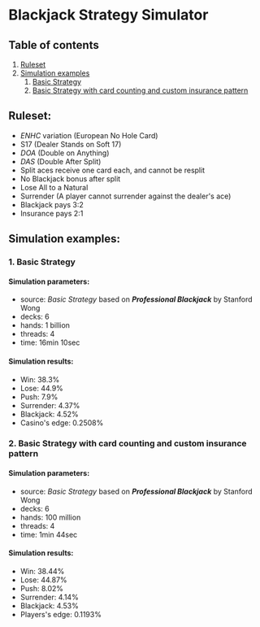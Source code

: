 # Blackjack Strategy Simulator
## Table of contents
1. [Ruleset](#rules)
2. [Simulation examples](#examples)
    1. [Basic Strategy](#1)
    2. [Basic Strategy with card counting and custom insurance pattern](#2)

## Ruleset: <a name="rules"></a>
- *ENHC* variation (European No Hole Card)
- S17 (Dealer Stands on Soft 17)
- *DOA* (Double on Anything)
- *DAS* (Double After Split)
- Split aces receive one card each, and cannot be resplit
- No Blackjack bonus after split
- Lose All to a Natural
- Surrender (A player cannot surrender against the dealer's ace)
- Blackjack pays 3:2
- Insurance pays 2:1

## Simulation examples: <a name="examples"></a>

### 1. Basic Strategy <a name="1"></a>
#### Simulation parameters:
- source: *Basic Strategy* based on ***Professional Blackjack*** by Stanford Wong
- decks: 6
- hands: 1 billion
- threads: 4
- time: 16min 10sec
#### Simulation results:
- Win: 38.3%
- Lose: 44.9%
- Push: 7.9%
- Surrender: 4.37%
- Blackjack: 4.52%
- Casino's edge: 0.2508%

### 2. Basic Strategy with card counting and custom insurance pattern <a name="2"></a>
#### Simulation parameters:
- source: *Basic Strategy* based on ***Professional Blackjack*** by Stanford Wong
- decks: 6
- hands: 100 million
- threads: 4
- time: 1min 44sec
#### Simulation results:
- Win: 38.44%
- Lose: 44.87%
- Push: 8.02%
- Surrender: 4.14%
- Blackjack: 4.53%
- Players's edge: 0.1193%
